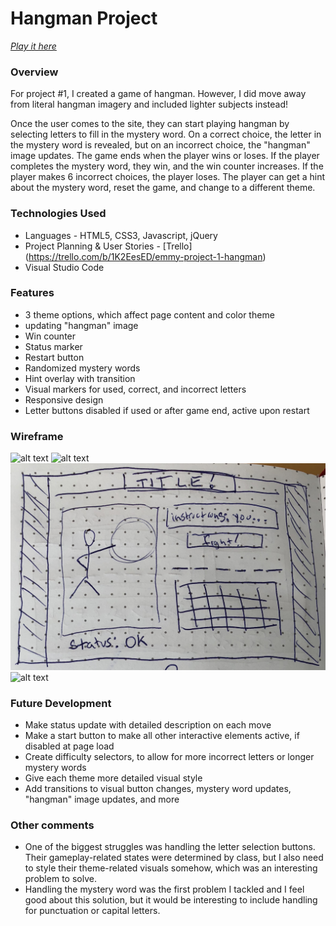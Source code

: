 # Hangman Project

[_Play it here_](https://lucid-fermi-271bb8.netlify.com/)

### Overview

For project #1, I created a game of hangman. However, I did move away from literal hangman imagery and included lighter subjects instead!

Once the user comes to the site, they can start playing hangman by selecting letters to fill in the mystery word. On a correct choice, the letter in the mystery word is revealed, but on an incorrect choice, the "hangman" image updates. The game ends when the player wins or loses. If the player completes the mystery word, they win, and the win counter increases. If the player makes 6 incorrect choices, the player loses. The player can get a hint about the mystery word, reset the game, and change to a different theme.

### Technologies Used
- Languages - HTML5, CSS3, Javascript, jQuery
- Project Planning & User Stories - [Trello] (https://trello.com/b/1K2EesED/emmy-project-1-hangman)
- Visual Studio Code

### Features
- 3 theme options, which affect page content and color theme
- updating "hangman" image
- Win counter
- Status marker
- Restart button
- Randomized mystery words
- Hint overlay with transition
- Visual markers for used, correct, and incorrect letters
- Responsive design
- Letter buttons disabled if used or after game end, active upon restart

### Wireframe

![alt text](wireframes/wireframe-1.png "MVP Wireframe")
![alt text](wireframes/wireframe-2.png "Wireframe 2")
![alt text](wireframes/wireframe-3.png "Wireframe 3")
![alt text](wireframes/wireframe-4.png "Wireframe 4")

### Future Development
- Make status update with detailed description on each move
- Make a start button to make all other interactive elements active, if disabled at page load
- Create difficulty selectors, to allow for more incorrect letters or longer mystery words
- Give each theme more detailed visual style
- Add transitions to visual button changes, mystery word updates, "hangman" image updates, and more

### Other comments
- One of the biggest struggles was handling the letter selection buttons. Their gameplay-related states were determined by class, but I also need to style their theme-related visuals somehow, which was an interesting problem to solve.
- Handling the mystery word was the first problem I tackled and I feel good about this solution, but it would be interesting to include handling for punctuation or capital letters. 